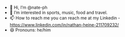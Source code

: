 - 👋 Hi, I’m @nate-ph
- 👀 I’m interested in sports, music, food and travel.
- 📫 How to reach me you can reach me at my Linkedin - https://www.linkedin.com/in/nathan-heine-211709232/
- 😄 Pronouns: he/him


<!---
nate-ph/nate-ph is a ✨ special ✨ repository because its `README.md` (this file) appears on your GitHub profile.
You can click the Preview link to take a look at your changes.
--->
